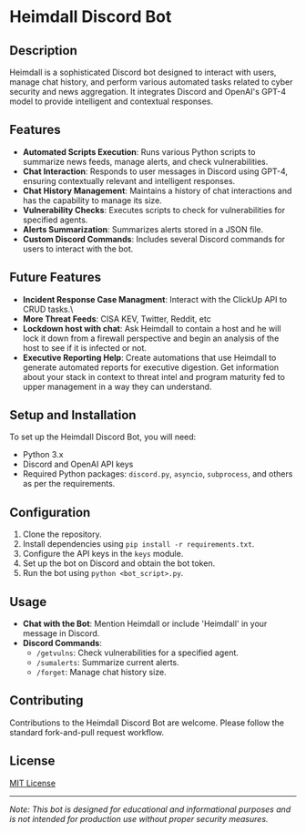 # Heimdall Discord Bot

## Description
Heimdall is a sophisticated Discord bot designed to interact with users, manage chat history, and perform various automated tasks related to cyber security and news aggregation. It integrates Discord and OpenAI's GPT-4 model to provide intelligent and contextual responses.

## Features
- **Automated Scripts Execution**: Runs various Python scripts to summarize news feeds, manage alerts, and check vulnerabilities.
- **Chat Interaction**: Responds to user messages in Discord using GPT-4, ensuring contextually relevant and intelligent responses.
- **Chat History Management**: Maintains a history of chat interactions and has the capability to manage its size.
- **Vulnerability Checks**: Executes scripts to check for vulnerabilities for specified agents.
- **Alerts Summarization**: Summarizes alerts stored in a JSON file.
- **Custom Discord Commands**: Includes several Discord commands for users to interact with the bot.

## Future Features
- **Incident Response Case Managment**: Interact with the ClickUp API to CRUD tasks.\
- **More Threat Feeds**: CISA KEV, Twitter, Reddit, etc
- **Lockdown host with chat**: Ask Heimdall to contain a host and he will lock it down from a firewall perspective and begin an analysis of the host to see if it is infected or not.
- **Executive Reporting Help**: Create automations that use Heimdall to generate automated reports for executive digestion. Get information about your stack in context to threat intel and program maturity fed to upper management in a way they can understand. 


## Setup and Installation
To set up the Heimdall Discord Bot, you will need:
- Python 3.x
- Discord and OpenAI API keys
- Required Python packages: `discord.py`, `asyncio`, `subprocess`, and others as per the requirements.

## Configuration
1. Clone the repository.
2. Install dependencies using `pip install -r requirements.txt`.
3. Configure the API keys in the `keys` module.
4. Set up the bot on Discord and obtain the bot token.
5. Run the bot using `python <bot_script>.py`.

## Usage
- **Chat with the Bot**: Mention Heimdall or include 'Heimdall' in your message in Discord.
- **Discord Commands**:
  - `/getvulns`: Check vulnerabilities for a specified agent.
  - `/sumalerts`: Summarize current alerts.
  - `/forget`: Manage chat history size.

## Contributing
Contributions to the Heimdall Discord Bot are welcome. Please follow the standard fork-and-pull request workflow.

## License
[MIT License](LICENSE.md)

---

*Note: This bot is designed for educational and informational purposes and is not intended for production use without proper security measures.*
